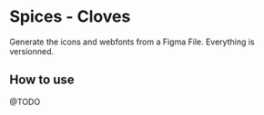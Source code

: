 # Spices - Cloves
Generate the icons and webfonts from a Figma File.
Everything is versionned.

## How to use

@TODO 